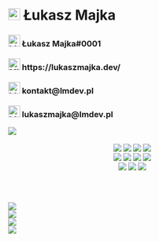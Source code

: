 <!--lukaszmajkadev-->

<h1><a href="https://emoji.gg/emoji/8930-earlydev"><img src="https://emoji.gg/assets/emoji/8930-earlydev.png" width="24px" height="24px" alt="earlydev"></a> Łukasz Majka</h1>
<h3><a href="https://emoji.gg/emoji/6889-blob-holding-discord"><img src="https://emoji.gg/assets/emoji/6889-blob-holding-discord.gif" width="24px" height="24px" alt="blob_holding_discord"></a> Łukasz Majka#0001<br><br> <a href="https://emoji.gg/emoji/8769-microsoftedge"><img src="https://emoji.gg/assets/emoji/8769-microsoftedge.png" width="24px" height="24px" alt="MicrosoftEdge"></a> https://lukaszmajka.dev/<br><br><a href="https://emoji.gg/emoji/9027_blobmail"><img src="https://emoji.gg/assets/emoji/9027_blobmail.png" width="24px" height="24px" alt="blobmail"></a> kontakt@lmdev.pl<br><br><a href="https://emoji.gg/emoji/9027_blobmail"><img src="https://emoji.gg/assets/emoji/9027_blobmail.png" width="24px" height="24px" alt="blobmail"></a> lukaszmajka@lmdev.pl</h3>

<img align="left" src="https://github-readme-stats.vercel.app/api/?username=lukaszmajkadev&show_icons=false&include_all_commits&theme=dark"/>
<p align="center">
<br>
<br>
  <img src="https://img.shields.io/badge/html-white.svg?&style=for-the-badge&logo=html5&logoColor=000000"/>
  <img src="https://img.shields.io/badge/javascript-white.svg?&style=for-the-badge&logo=javascript&logoColor=000000"/>
  <img src="https://img.shields.io/badge/java-white.svg?&style=for-the-badge&logo=java&logoColor=000000"/>
  <img src="https://img.shields.io/badge/react-white.svg?&style=for-the-badge&logo=react&logoColor=000000"/><br>
  <img src="https://img.shields.io/badge/python-white.svg?&style=for-the-badge&logo=python&logoColor=000000"/>
  <img src="https://img.shields.io/badge/lua-white.svg?&style=for-the-badge&logo=lua&logoColor=000000"/>
  <img src="https://img.shields.io/badge/c-white.svg?&style=for-the-badge&logo=c&logoColor=000000"/>
  <img src="https://img.shields.io/badge/mysql-white.svg?&style=for-the-badge&logo=mysql&logoColor=000000"/><br>
  <img src="https://img.shields.io/badge/postgresql-white.svg?&style=for-the-badge&logo=postgresql&logoColor=000000"/>
  <img src="https://img.shields.io/badge/mongodb-white.svg?&style=for-the-badge&logo=mongodb&logoColor=000000"/>
  <img src="https://img.shields.io/badge/oracle-white.svg?&style=for-the-badge&logo=oracle&logoColor=000000"/>
  </p>
  <br>
  <br>
  
  <img src="https://img.shields.io/github/followers/lukaszmajkadev?style=social"/><br><img src="https://img.shields.io/twitch/status/lykasz_?style=social"/><br><img src="https://img.shields.io/twitter/follow/ukasz29934723?style=social"/><br><img src="https://img.shields.io/youtube/channel/subscribers/UCuBKKnmQ1Wiw7ZaZMSyeA9A?style=social"/>
  
<!--lukaszmajkadev/README.md-->
